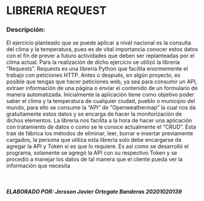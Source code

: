 <h1>LIBRERIA REQUEST</h1>

<h3>Descripción:</h3>
<p>El ejercicio planteado que se puede aplicar a nivel nacional es la consulta del clima y la temperatura, pues es de vital importancia conocer estos datos con el fin de prever a futuro actividades que deben ser replanteadas por el clima actual. Para la realización de dicho ejercicio se utilizó la librería “Requests”. Requests es una librería Python que facilita enormemente el trabajo con peticiones HTTP. Antes o después, en algún proyecto, es posible que tengas que hacer peticiones web, ya sea para consumir un API, extraer información de una página o enviar el contenido de un formulario de manera automatizada.
	Inicialmente la aplicación tiene como objetivo poder saber el clima y la temperatura de cualquier ciudad, pueblo o municipio del mundo, para ello se consume la “API” de “Openweathermap” la cual nos da gratuitamente estos datos y se encarga de hacer la monitorización de dichos elementos. La librería nos facilita a la hora de hacer una aplicación con tratamiento de datos o como se le conoce actualmente el “CRUD”. Esta trae de fábrica los métodos de eliminar, leer, borrar e insertar previamente cargados, la persona que utiliza esta librería solo debe encargarse de agregar la API y Token si es que lo requiere. Es asi como se desarrolló el programa, solamente se agregó la API con su respectivo Token y se procedió a manejar los datos de tal manera que el cliente pueda ver la información que necesita
</p>

</br>

<h5>ELABORADO POR: Jersson Javier Ortegate Banderas 20201020139 </h5>
